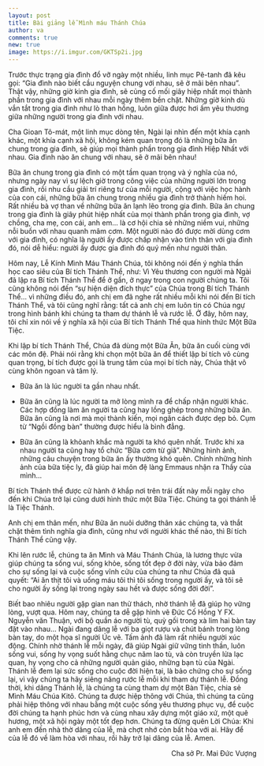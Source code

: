 ```yaml
---
layout: post
title: Bài giảng lễ Mình máu Thánh Chúa
author: va
comments: true
new: true
image: https://i.imgur.com/GKTSp2i.jpg
---
```


Trước thực trạng gia đình đổ vỡ ngày một nhiều, linh mục Pê-tanh đã kêu gọi: “Gia đình nào biết cầu nguyện chung với nhau, sẽ ở mãi bên nhau”. Thật vậy, những giờ kinh gia đình, sẽ củng cố mối giây hiệp nhất mọi thành phần trong gia đình với nhau mỗi ngày thêm bền chặt. Những giờ kinh dù vắn tắt trong gia đình như lò than hồng, luôn giữa được hơi ấm yêu thương giữa những người trong gia đình với nhau.

Cha Gioan Tô-mát, một linh mục dòng tên, Ngài lại nhìn đến một khía cạnh khác, một khía cạnh xã hội, không kém quan trọng đó là những bữa ăn chung trong gia đình, sẽ giúp mọi thành phần trong gia đình Hiệp Nhất với nhau. Gia đình nào ăn chung với nhau, sẽ ở mãi bên nhau!

Bữa ăn chung trong gia đình có một tầm quan trọng và ý nghĩa của nó, nhưng ngày nay vì sự lệch giờ trong công việc của những người lớn trong gia đình, rồi nhu cầu giải trí riêng tư của mỗi người, cộng với việc học hành của con cái, những bữa ăn chung trong nhiều gia đình trở thành hiếm hoi. Rất nhiều bà vợ than về những bữa ăn lạnh lẽo trong gia đình. Bữa ăn chung trong gia đình là giây phút hiệp nhất của mọi thành phần trong gia đình, vợ chồng, cha mẹ, con cái, anh em... là cơ hội chia sẻ những niềm vui, những nỗi buồn với nhau quanh mâm cơm.
Một người nào đó được mời dùng cơm với gia đình, có nghĩa là người ấy được chấp nhận vào tình thân với gia đình đó, nói dễ hiểu: người ấy được gia đình đó quý mến như người thân.

Hôm nay, Lễ Kính Mình Máu Thánh Chúa, tôi không nói đến ý nghĩa thần học cao siêu của Bí tích Thánh Thể, như: Vì Yêu thương con người mà Ngài đã lập ra Bí tích Thánh Thể để ở gần, ở ngay trong con người chúng ta. Tôi cũng không nói đến “sự hiện diện đích thực” của Chúa trong Bí tích Thánh Thể... vì những điều đó, anh chị em đã nghe rất nhiều mỗi khi nói đến Bí tích Thánh Thể, và tôi cũng nghĩ rằng: tất cả anh chị em luôn tin có Chúa ngự trong hình bánh khi chúng ta tham dự thánh lễ và rước lễ. Ở đây, hôm nay, tôi chỉ xin nói về ý nghĩa xã hội của Bí tích Thánh Thể qua hình thức Một Bữa Tiệc.

Khi lập bí tích Thánh Thể, Chúa đã dùng một Bữa Ăn, bữa ăn cuối cùng với các môn đệ. Phải nói rằng khi chọn một bữa ăn để thiết lập bí tích vô cùng quan trọng, bí tích được gọi là trung tâm của mọi bí tích này, Chúa thật vô cùng khôn ngoan và tâm lý.

- Bữa ăn là lúc người ta gần nhau nhất.

- Bữa ăn cũng là lúc người ta mở lòng mình ra để chấp nhận người khác. Các hợp đồng làm ăn người ta cũng hay lồng ghép trong những bữa ăn. Bữa ăn cũng là nơi mà mọi thành kiến, mọi ngăn cách được dẹp bỏ. Cụm từ “Ngồi đồng bàn” thường được hiểu là bình đẳng.

- Bữa ăn cũng là khỏanh khắc mà người ta khó quên nhất. Trước khi xa nhau người ta cũng hay tổ chức “Bữa cơm từ giã”. Những hình ảnh, những câu chuyện trong bữa ăn ấy thường khó quên. Chính những hình ảnh của bữa tiệc ly, đã giúp hai môn đệ làng Emmaus nhận ra Thầy của mình...

Bí tích Thánh thể được cử hành ở khắp nơi trên trái đất này mỗi ngày cho đến khi Chúa trở lại cũng dưới hình thức một Bữa Tiệc. Chúng ta gọi thánh lễ là Tiệc Thánh.

Anh chị em thân mến, như Bữa ăn nuôi dưỡng thân xác chúng ta, và thắt chặt thêm tình nghĩa gia đình, cũng như với người khác thế nào, thì Bí tích Thánh Thể cũng vậy.

Khi lên rước lễ, chúng ta ăn Mình và Máu Thánh Chúa, là lương thực vừa giúp chúng ta sống vui, sống khỏe, sống tốt đẹp ở đời này, vừa bảo đảm cho sự sống lại và cuộc sống vĩnh cửu của chúng ta như Chúa đã quả quyết: “Ai ăn thịt tôi và uống máu tôi thì tôi sống trong người ấy, và tôi sẽ cho người ấy sống lại trong ngày sau hết và được sống đời đời”.

Biết bao nhiêu người gặp gian nan thử thách, nhờ thánh lễ đã giúp họ vững lòng, vượt qua. Hôm nay, chúng ta dễ gặp hình vẽ Đức Cố Hồng Y FX. Nguyễn văn Thuận, với bộ quần áo người tù, quỳ gối trong xà lim hai bàn tay đặt vào nhau... Ngài đang dâng lễ với ba giọt rượu và chút bánh trong lòng bàn tay, do một họa sĩ người Úc vẽ. Tấm ảnh đã làm rất nhiều người xúc động. Chính nhờ thánh lễ mỗi ngày, đã giúp Ngài giữ vững tinh thần, luôn sống vui, sống hy vọng suốt hằng chục năm lao tù, và còn truyền lửa lạc quan, hy vọng cho cả những người quản giáo, những bạn tù của Ngài. Thánh lễ đem lại sức sống cho cuộc đời hiện tại, là bảo chứng cho sự sống lại, vì vậy chúng ta hãy siêng năng rước lễ mỗi khi tham dự thánh lễ. Đồng thời, khi dâng Thánh lễ, là chúng ta cùng tham dự một Bàn Tiệc, chia sẻ Mình Máu Chúa Kitô. Chúng ta được hiệp thông với Chúa, thì chúng ta cũng phải hiệp thông với nhau bằng một cuộc sống yêu thương phục vụ, để cuộc đời chúng ta hạnh phúc hơn và cùng nhau xây dựng một giáo xứ, một quê hương, một xã hội ngày một tốt đẹp hơn. Chúng ta đừng quên Lời Chúa: Khi anh em đến nhà thờ dâng của lễ, mà chợt nhớ còn bất hòa với ai. Hãy để của lễ đó về làm hòa với nhau, rồi hãy trở lại dâng của lễ. Amen.

<p style="text-align:right;">Cha sở Pr. Mai Đức Vượng</p>

